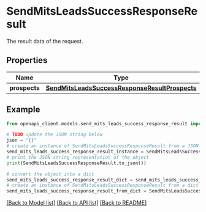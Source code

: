# SendMitsLeadsSuccessResponseResult

The result data of the request.

## Properties

Name | Type | Description | Notes
------------ | ------------- | ------------- | -------------
**prospects** | [**SendMitsLeadsSuccessResponseResultProspects**](SendMitsLeadsSuccessResponseResultProspects.md) |  | [optional] 

## Example

```python
from openapi_client.models.send_mits_leads_success_response_result import SendMitsLeadsSuccessResponseResult

# TODO update the JSON string below
json = "{}"
# create an instance of SendMitsLeadsSuccessResponseResult from a JSON string
send_mits_leads_success_response_result_instance = SendMitsLeadsSuccessResponseResult.from_json(json)
# print the JSON string representation of the object
print(SendMitsLeadsSuccessResponseResult.to_json())

# convert the object into a dict
send_mits_leads_success_response_result_dict = send_mits_leads_success_response_result_instance.to_dict()
# create an instance of SendMitsLeadsSuccessResponseResult from a dict
send_mits_leads_success_response_result_from_dict = SendMitsLeadsSuccessResponseResult.from_dict(send_mits_leads_success_response_result_dict)
```
[[Back to Model list]](../README.md#documentation-for-models) [[Back to API list]](../README.md#documentation-for-api-endpoints) [[Back to README]](../README.md)


